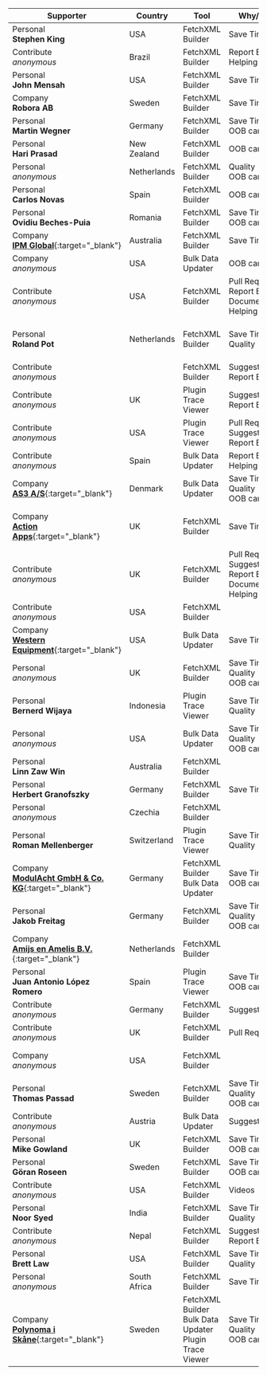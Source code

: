 Supporter|Country|Tool|Why/How|Users|When
---|---|---|---|---|---
Personal<br/>**Stephen King**|USA|FetchXML Builder|Save Time|Developer<br/>Customizer|April 2025
Contribute<br/>_anonymous_|Brazil|FetchXML Builder|Report Bugs<br/>Helping||April 2025
Personal<br/>**John Mensah**|USA|FetchXML Builder|Save Time|Developer|March 2025
Company<br/>**Robora AB**|Sweden|FetchXML Builder|Save Time|Customizer|March 2025
Personal<br/>**Martin Wegner**|Germany|FetchXML Builder|Save Time<br/>OOB can't|Developer<br/>Administrator|March 2025
Personal<br/>**Hari Prasad**|New Zealand|FetchXML Builder|OOB can't|Administrator|February 2025
Personal<br/>_anonymous_|Netherlands|FetchXML Builder|Quality<br/>OOB can't|Developer<br/>Customizer|February 2025
Personal<br/>**Carlos Novas**|Spain|FetchXML Builder|OOB can't|Developer|February 2025
Personal<br/>**Ovidiu Beches-Puia**|Romania|FetchXML Builder|Save Time<br/>OOB can't|Developer|February 2025
Company<br/>[**IPM Global**](https://www.ipmglobal.net/){:target="_blank"}|Australia|FetchXML Builder|Save Time|Developer<br/>Customizer|January 2025
Company<br/>_anonymous_|USA|Bulk Data Updater|OOB can't|Administrator|January 2025
Contribute<br/>_anonymous_|USA|FetchXML Builder|Pull Requests<br/>Report Bugs<br/>Documentation<br/>Helping||January 2025
Personal<br/>**Roland Pot**|Netherlands|FetchXML Builder|Save Time<br/>Quality|Developer<br/>Customizer<br/>Administrator<br/>Support|January 2025
Contribute<br/>_anonymous_||FetchXML Builder|Suggests<br/>Report Bugs||January 2025
Contribute<br/>_anonymous_|UK|Plugin Trace Viewer|Suggests<br/>Report Bugs||January 2025
Contribute<br/>_anonymous_|USA|Plugin Trace Viewer|Pull Requests<br/>Suggests<br/>Report Bugs||January 2025
Contribute<br/>_anonymous_|Spain|Bulk Data Updater|Report Bugs<br/>Helping||December 2024
Company<br/>[**AS3 A/S**](https://as3.dk){:target="_blank"}|Denmark|Bulk Data Updater|Save Time<br/>Quality<br/>OOB can't|Developer<br/>Customizer<br/>Administrator|December 2024
Company<br/>[**Action Apps**](https://actionapps.co.uk/){:target="_blank"}|UK|FetchXML Builder|Save Time|Developer<br/>Customizer<br/>Administrator<br/>Support|December 2024
Contribute<br/>_anonymous_|UK|FetchXML Builder|Pull Requests<br/>Suggests<br/>Report Bugs<br/>Documentation<br/>Helping||December 2024
Contribute<br/>_anonymous_|USA|FetchXML Builder|||December 2024
Company<br/>[**Western Equipment**](https://west-equip.com){:target="_blank"}|USA|Bulk Data Updater|Save Time|Developer<br/>Customizer|December 2024
Personal<br/>_anonymous_|UK|FetchXML Builder|Save Time<br/>Quality<br/>OOB can't|Developer<br/>Customizer<br/>Administrator|December 2024
Personal<br/>**Bernerd Wijaya**|Indonesia|Plugin Trace Viewer|Save Time<br/>Quality|Administrator<br/>Support|November 2024
Personal<br/>_anonymous_|USA|Bulk Data Updater|Save Time<br/>Quality<br/>OOB can't|Developer|November 2024
Personal<br/>**Linn Zaw Win**|Australia|FetchXML Builder||Developer|November 2024
Personal<br/>**Herbert Granofszky**|Germany|FetchXML Builder|Save Time|Developer|November 2024
Personal<br/>_anonymous_|Czechia| FetchXML Builder||Developer|November 2024
Personal<br/>**Roman Mellenberger**|Switzerland|Plugin Trace Viewer|Save Time<br/>Quality|Developer<br/>Customizer<br/>Administrator|November 2024
Company<br/>[**ModulAcht GmbH & Co. KG**](https://www.modulacht.de/){:target="_blank"}|Germany| FetchXML Builder<br/>Bulk Data Updater|Save Time<br/>OOB can't|Developer<br/>Administrator|November 2024
Personal<br/>**Jakob Freitag**|Germany|FetchXML Builder|Save Time<br/>Quality<br/>OOB can't|Developer<br/>Customizer<br/>Administrator|October 2024
Company<br/>[**Amijs en Amelis B.V.**](https://www.amijsenamelis.com){:target="_blank"}|Netherlands|FetchXML Builder|||October 2024
Personal<br/>**Juan Antonio López Romero**|Spain|Plugin Trace Viewer|Save Time<br/>OOB can't|Developer|October 2024
Contribute<br/>_anonymous_|Germany|FetchXML Builder|Suggests||October 2024
Contribute<br/>_anonymous_|UK|FetchXML Builder|Pull Requests||October 2024
Company<br/>_anonymous_|USA|FetchXML Builder||Customizer<br/>Administrator<br/>EndUser|October 2024
Personal<br/>**Thomas Passad**|Sweden|FetchXML Builder|Save Time<br/>Quality<br/>OOB can't|Customizer<br/>Administrator<br/>EndUser|October 2024
Contribute<br/>_anonymous_|Austria|Bulk Data Updater|Suggests||October 2024
Personal<br/>**Mike Gowland**|UK|FetchXML Builder|Save Time<br/>OOB can't||October 2024
Personal<br/>**Göran Roseen**|Sweden|FetchXML Builder|Save Time<br/>OOB can't|Developer|October 2024
Contribute<br/>_anonymous_|USA|FetchXML Builder|Videos||September 2024
Personal<br/>**Noor Syed**|India|FetchXML Builder|Save Time<br/>Quality|Developer|September 2024
Contribute<br/>_anonymous_|Nepal|FetchXML Builder|Suggests<br/>Report Bugs||September 2024
Personal<br/>**Brett Law**|USA|FetchXML Builder|Save Time<br/>Quality|Developer|September 2024
Personal<br/>_anonymous_|South Africa|FetchXML Builder|Save Time|Customizer|September 2024
Company<br/>[**Polynoma i Skåne**](https://polynomait.se){:target="_blank"}|Sweden| FetchXML Builder<br/>Bulk Data Updater<br/>Plugin Trace Viewer|Save Time<br/>Quality<br/>OOB can't|Developer|August 2024
